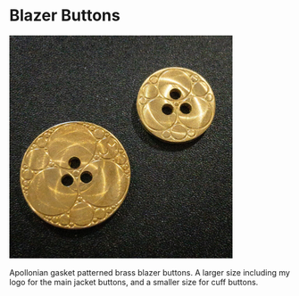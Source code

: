 # Blazer Buttons

<img src="buttons.jpg" alt="buttons" width="400"/>

Apollonian gasket patterned brass blazer buttons.  A larger size including my logo for the main jacket buttons, and a smaller size for cuff buttons.
